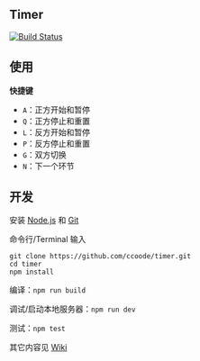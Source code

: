 Timer
---

[![Build Status](https://travis-ci.org/ccoode/timer.svg?branch=master)](https://travis-ci.org/ccoode/timer)

## 使用

**快捷键**

- `A`：正方开始和暂停
- `Q`：正方停止和重置
- `L`：反方开始和暂停
- `P`：反方停止和重置
- `G`：双方切换
- `N`：下一个环节

## 开发

安装 [Node.js](https://nodejs.org/) 和 [Git](https://git-scm.com/)

命令行/Terminal 输入

```
git clone https://github.com/ccoode/timer.git
cd timer
npm install
```

编译：`npm run build`

调试/启动本地服务器：`npm run dev`

测试：`npm test`

其它内容见 [Wiki](https://github.com/ccoode/timer/wiki)

